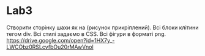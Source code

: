 # Lab3
Створити сторінку шахи як на (рисунок прикріплений).
Всі блоки клітини тегом div.
Всі стилі задаємо в CSS.
Всі фігури в форматі png.
https://drive.google.com/open?id=1HX7y_-LWCObz0RSLcvfbOu20rMAwVnol
